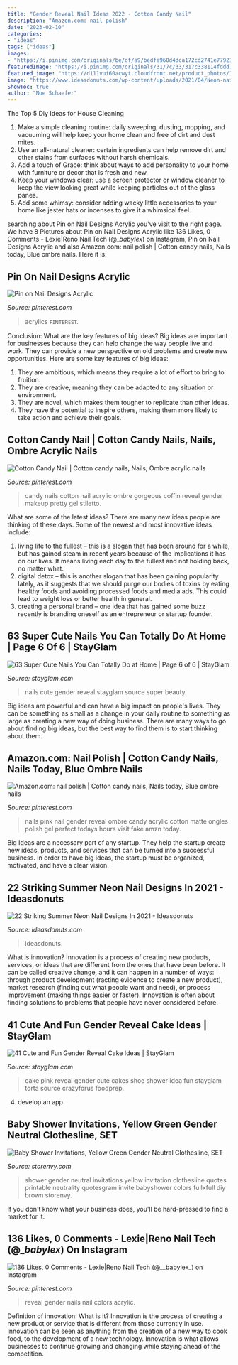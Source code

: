 ```yaml
---
title: "Gender Reveal Nail Ideas 2022 - Cotton Candy Nail"
description: "Amazon.com: nail polish"
date: "2023-02-10"
categories:
- "ideas"
tags: ["ideas"]
images:
- "https://i.pinimg.com/originals/be/df/a9/bedfa960d4dca172cd2741e779218f4c.jpg"
featuredImage: "https://i.pinimg.com/originals/31/7c/33/317c338114fddd7904ac1b745e87eff0.jpg"
featured_image: "https://d111vui60acwyt.cloudfront.net/product_photos/15661909/il_fullxfull.263214009_original.jpg"
image: "https://www.ideasdonuts.com/wp-content/uploads/2021/04/Neon-nail-designs-10-683x1024.jpg"
ShowToc: true
author: "Noe Schaefer"
---
```



The Top 5 Diy Ideas for House Cleaning
1. Make a simple cleaning routine: daily sweeping, dusting, mopping, and vacuuming will help keep your home clean and free of dirt and dust mites.
2. Use an all-natural cleaner: certain ingredients can help remove dirt and other stains from surfaces without harsh chemicals.
3. Add a touch of Grace: think about ways to add personality to your home with furniture or decor that is fresh and new.
4. Keep your windows clear: use a screen protector or window cleaner to keep the view looking great while keeping particles out of the glass panes.
5. Add some whimsy: consider adding wacky little accessories to your home like jester hats or incenses to give it a whimsical feel.

	

		
searching about Pin on Nail Designs Acrylic you've visit to the right page. We have 8 Pictures about Pin on Nail Designs Acrylic like 136 Likes, 0 Comments - Lexie|Reno Nail Tech (@__babylex_) on Instagram, Pin on Nail Designs Acrylic and also Amazon.com: nail polish | Cotton candy nails, Nails today, Blue ombre nails. Here it is:
		
    
## Pin On Nail Designs Acrylic

<img loading=lazy src="https://i.pinimg.com/originals/be/df/a9/bedfa960d4dca172cd2741e779218f4c.jpg" onerror="this.onerror=null;this.src='https://tse3.mm.bing.net/th?id=OIP.BybXPmYlYGRzh6DqAc4IqQHaI9&amp;pid=15.1';" alt="Pin on Nail Designs Acrylic">

_Source: pinterest.com_

>acrylics ᴘɪɴᴛᴇʀᴇsᴛ. 

	

Conclusion: What are the key features of big ideas?
Big ideas are important for businesses because they can help change the way people live and work. They can provide a new perspective on old problems and create new opportunities. Here are some key features of big ideas: 
1. They are ambitious, which means they require a lot of effort to bring to fruition. 
2. They are creative, meaning they can be adapted to any situation or environment. 
3. They are novel, which makes them tougher to replicate than other ideas. 
4. They have the potential to inspire others, making them more likely to take action and achieve their goals.

    
## Cotton Candy Nail | Cotton Candy Nails, Nails, Ombre Acrylic Nails

<img loading=lazy src="https://i.pinimg.com/originals/27/14/13/271413cc1143bc5c79c21aaa0f55bb36.jpg" onerror="this.onerror=null;this.src='https://tse4.mm.bing.net/th?id=OIP.y4pnKWIpeOg4KWSwdsbdTQHaHa&amp;pid=15.1';" alt="Cotton Candy Nail | Cotton candy nails, Nails, Ombre acrylic nails">

_Source: pinterest.com_

>candy nails cotton nail acrylic ombre gorgeous coffin reveal gender makeup pretty gel stiletto. 

	

What are some of the latest ideas?
There are many new ideas people are thinking of these days. Some of the newest and most innovative ideas include: 
1. living life to the fullest – this is a slogan that has been around for a while, but has gained steam in recent years because of the implications it has on our lives. It means living each day to the fullest and not holding back, no matter what. 
2. digital detox – this is another slogan that has been gaining popularity lately, as it suggests that we should purge our bodies of toxins by eating healthy foods and avoiding processed foods and media ads. This could lead to weight loss or better health in general. 
3. creating a personal brand – one idea that has gained some buzz recently is branding oneself as an entrepreneur or startup founder.

    
## 63 Super Cute Nails You Can Totally Do At Home | Page 6 Of 6 | StayGlam

<img loading=lazy src="https://stayglam.com/wp-content/uploads/2020/05/Cute-Gender-Reveal-Nails.jpg" onerror="this.onerror=null;this.src='https://tse1.mm.bing.net/th?id=OIP.Hkmco_VJb8XbqTGjJ4W5jQHaLH&amp;pid=15.1';" alt="63 Super Cute Nails You Can Totally Do at Home | Page 6 of 6 | StayGlam">

_Source: stayglam.com_

>nails cute gender reveal stayglam source super beauty. 

	

Big ideas are powerful and can have a big impact on people's lives. They can be something as small as a change in your daily routine to something as large as creating a new way of doing business. There are many ways to go about finding big ideas, but the best way to find them is to start thinking about them.

    
## Amazon.com: Nail Polish | Cotton Candy Nails, Nails Today, Blue Ombre Nails

<img loading=lazy src="https://i.pinimg.com/736x/32/33/54/32335484ba85be021fcf340e137d12a9.jpg" onerror="this.onerror=null;this.src='https://tse4.mm.bing.net/th?id=OIP.K-bDuNxqdSWzRM_bif9hmwHaHa&amp;pid=15.1';" alt="Amazon.com: nail polish | Cotton candy nails, Nails today, Blue ombre nails">

_Source: pinterest.com_

>nails pink nail gender reveal ombre candy acrylic cotton matte ongles polish gel perfect todays hours visit fake amzn today. 

	

Big Ideas are a necessary part of any startup. They help the startup create new ideas, products, and services that can be turned into a successful business. In order to have big ideas, the startup must be organized, motivated, and have a clear vision.

    
## 22 Striking Summer Neon Nail Designs In 2021 - Ideasdonuts

<img loading=lazy src="https://www.ideasdonuts.com/wp-content/uploads/2021/04/Neon-nail-designs-10-683x1024.jpg" onerror="this.onerror=null;this.src='https://tse3.mm.bing.net/th?id=OIP.mSnW06hRio4zgzEwN8wV7QHaLG&amp;pid=15.1';" alt="22 Striking Summer Neon Nail Designs In 2021 - Ideasdonuts">

_Source: ideasdonuts.com_

>ideasdonuts. 

	

What is innovation?
Innovation is a process of creating new products, services, or ideas that are different from the ones that have been before. It can be called creative change, and it can happen in a number of ways: through product development (racting evidence to create a new product), market research (finding out what people want and need), or process improvement (making things easier or faster). Innovation is often about finding solutions to problems that people have never considered before.

    
## 41 Cute And Fun Gender Reveal Cake Ideas | StayGlam

<img loading=lazy src="https://stayglam.com/wp-content/uploads/2018/04/Pink-and-Blue-Baby-Shoe-Cake-Idea.jpg" onerror="this.onerror=null;this.src='https://tse3.mm.bing.net/th?id=OIP.GOrbX-geCoIaJkt1tgl4ewHaJQ&amp;pid=15.1';" alt="41 Cute and Fun Gender Reveal Cake Ideas | StayGlam">

_Source: stayglam.com_

>cake pink reveal gender cute cakes shoe shower idea fun stayglam torta source crazyforus foodprep. 

	

4. develop an app

    
## Baby Shower Invitations, Yellow Green Gender Neutral Clothesline, SET

<img loading=lazy src="https://d111vui60acwyt.cloudfront.net/product_photos/15661909/il_fullxfull.263214009_original.jpg" onerror="this.onerror=null;this.src='https://tse4.mm.bing.net/th?id=OIP.UuV9rDFxQpi2r4WiyhokXwHaKX&amp;pid=15.1';" alt="Baby Shower Invitations, Yellow Green Gender Neutral Clothesline, SET">

_Source: storenvy.com_

>shower gender neutral invitations yellow invitation clothesline quotes printable neutrality quotesgram invite babyshower colors fullxfull diy brown storenvy. 

	

If you don't know what your business does, you'll be hard-pressed to find a market for it.

    
## 136 Likes, 0 Comments - Lexie|Reno Nail Tech (@__babylex_) On Instagram

<img loading=lazy src="https://i.pinimg.com/originals/31/7c/33/317c338114fddd7904ac1b745e87eff0.jpg" onerror="this.onerror=null;this.src='https://tse4.mm.bing.net/th?id=OIP.kPv1jWbdRNneh43PHven_QHaHa&amp;pid=15.1';" alt="136 Likes, 0 Comments - Lexie|Reno Nail Tech (@__babylex_) on Instagram">

_Source: pinterest.com_

>reveal gender nails nail colors acrylic. 

	

Definition of innovation: What is it?
Innovation is the process of creating a new product or service that is different from those currently in use. Innovation can be seen as anything from the creation of a new way to cook food, to the development of a new technology. Innovation is what allows businesses to continue growing and changing while staying ahead of the competition.

